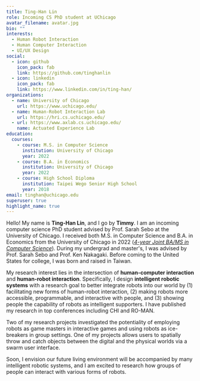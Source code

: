 ```yaml
---
title: Ting-Han Lin
role: Incoming CS PhD student at UChicago
avatar_filename: avatar.jpg
bio: ""
interests:
  - Human Robot Interaction
  - Human Computer Interaction
  - UI/UX Design
social:
  - icon: github
    icon_pack: fab
    link: https://github.com/tinghanlin
  - icon: linkedin
    icon_pack: fab
    link: https://www.linkedin.com/in/ting-han/
organizations:
  - name: University of Chicago
    url: https://www.uchicago.edu/
  - name: Human-Robot Interaction Lab
    url: https://hri.cs.uchicago.edu/
  - url: https://www.axlab.cs.uchicago.edu/
    name: Actuated Experience Lab
education:
  courses:
    - course: M.S. in Computer Science
      institution: University of Chicago
      year: 2022
    - course: B.A. in Economics
      institution: University of Chicago
      year: 2022
    - course: High School Diploma
      institution: Taipei Wego Senior High School
      year: 2018
email: tinghan@uchicago.edu
superuser: true
highlight_name: true
---
```

Hello! My name is **Ting-Han Lin**, and I go by **Timmy**. I am an incoming computer science PhD student advised by Prof. Sarah Sebo at the University of Chicago. I received both M.S. in Computer Science and B.A. in Economics from the University of Chicago in 2022 (*[4-year Joint BA/MS in Computer Science](http://collegecatalog.uchicago.edu/thecollege/jointdegreecomsci/)*). During my undergrad and master's, I was advised by Prof. Sarah Sebo and Prof. Ken Nakagaki. Before coming to the United States for college, I was born and raised in Taiwan.

My research interest lies in the intersection of **human-computer interaction** and **human-robot interaction**. Specifically, I design **intelligent robotic systems** with a research goal to better integrate robots into our world by (1) facilitating new forms of human-robot interaction, (2) making robots more accessible, programmable, and interactive with people, and (3) showing people the capability of robots as intelligent supporters. I have published my research in top conferences including CHI and RO-MAN.

Two of my research projects investigated the potentiality of employing robots as game masters in interactive games and using robots as ice-breakers in group settings. One of my projects allows users to spatially throw and catch objects between the digital and the physical worlds via a swarm user interface.

Soon, I envision our future living environment will be accompanied by many intelligent robotic systems, and I am excited to research how groups of people can interact with various forms of robots.